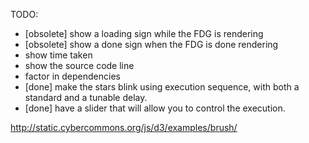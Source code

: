TODO:
- [obsolete] show a loading sign while the FDG is rendering
- [obsolete] show a done sign when the FDG is done rendering
- show time taken
- show the source code line
- factor in dependencies
- [done] make the stars blink using execution sequence, with both a standard and a tunable delay.
- [done] have a slider that will allow you to control the execution.


http://static.cybercommons.org/js/d3/examples/brush/
